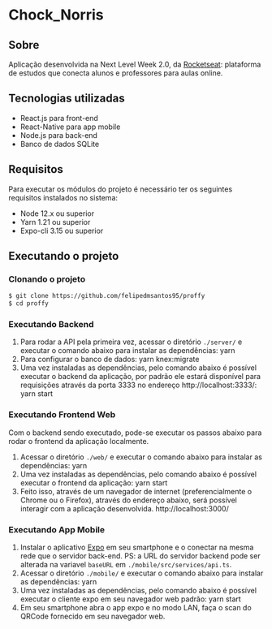 # Chock_Norris

## Sobre
Aplicação desenvolvida na Next Level Week 2.0, da [Rocketseat](https://github.com/Rocketseat): plataforma de estudos que conecta alunos e professores para aulas online.
## Tecnologias utilizadas
- React.js para front-end
- React-Native para app mobile
- Node.js para back-end
- Banco de dados SQLite

## Requisitos
Para executar os módulos do projeto é necessário ter os seguintes requisitos instalados no sistema:
- Node 12.x ou superior
- Yarn 1.21 ou superior
- Expo-cli 3.15 ou superior
## Executando o projeto
### Clonando o projeto
```bash
$ git clone https://github.com/felipedmsantos95/proffy
$ cd proffy
```
### Executando Backend
1. Para rodar a API pela primeira vez, acessar o diretório `./server/` e executar o comando abaixo para instalar as dependências:
        yarn
2. Para configurar o banco de dados:
        yarn knex:migrate
3. Uma vez instaladas as dependências, pelo comando abaixo é possível executar o backend da aplicação, por padrão ele estará disponível para requisições através da porta 3333 no endereço http://localhost:3333/:
        yarn start
### Executando Frontend Web
Com o backend sendo executado, pode-se executar os passos abaixo para rodar o frontend da aplicação localmente.
1. Acessar o diretório `./web/` e executar o comando abaixo para instalar as dependências:
        yarn
2. Uma vez instaladas as dependências, pelo comando abaixo é possível executar o frontend da aplicação:
        yarn start
3. Feito isso, através de um navegador de internet (preferencialmente o Chrome ou o Firefox), através do endereço abaixo, será possível interagir com a aplicação desenvolvida.
        http://localhost:3000/
### Executando App Mobile
1. Instalar o aplicativo [Expo](https://play.google.com/store/apps/details?id=host.exp.exponent&hl=en) em seu smartphone e o conectar na mesma rede que o servidor back-end. PS: a URL do servidor backend pode ser alterada na variavel `baseURL` em `./mobile/src/services/api.ts`.
2. Acessar o diretório `./mobile/` e executar o comando abaixo para instalar as dependências:
        yarn
3. Uma vez instaladas as dependências, pelo comando abaixo é possível executar o cliente expo em seu navegador web padrão:
        yarn start
4. Em seu smartphone abra o app expo e no modo LAN, faça o scan do QRCode fornecido em seu navegador web.

